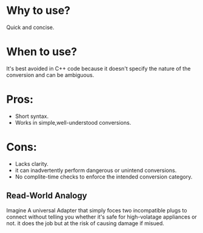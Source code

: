 # Why to use? 
Quick and concise.

# When to use? 
It's best avoided in C++ code because it doesn't specify the nature of the conversion and can be ambiguous.

# Pros:
- Short syntax.
- Works in simple,well-understood conversions.
  
# Cons:
- Lacks clarity.
- it can inadvertently perform dangerous or unintend conversions.
- No complite-time checks to enforce the intended conversion category.

## Read-World Analogy 
Imagine A universal Adapter that simply foces two incompatible plugs to connect without telling you whether it's safe for high-volatage appliances or not. it does the job but at the risk of causing damage if misued.

